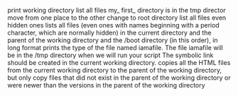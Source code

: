 print working directory
list all files
my_ first_ directory is in the tmp director
move from one place to the other
change to root directory
list all files even hidden ones
 lists all files (even ones with names beginning with a period character, which are normally hidden) in the current directory and the parent of the working directory and the /boot directory (in this order), in long format
prints the type of the file named iamafile. The file iamafile will be in the /tmp directory when we will run your script
The symbolic link should be created in the current working directory. 
copies all the HTML files from the current working directory to the parent of the working directory, but only copy files that did not exist in the parent of the working directory or were newer than the versions in the parent of the working directory
